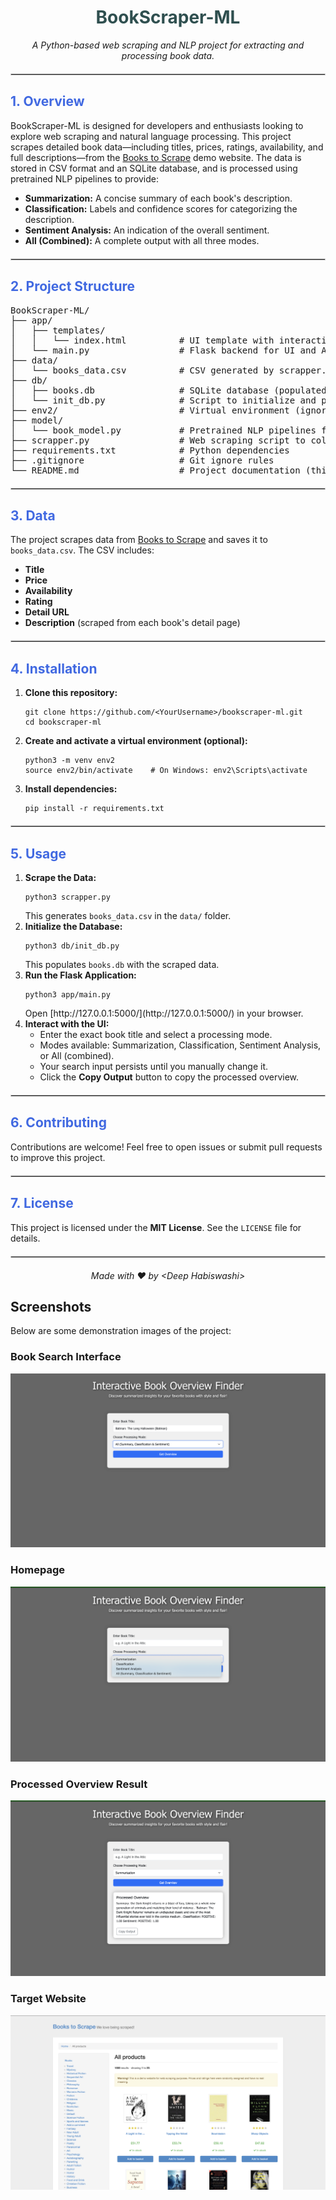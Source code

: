<h1 style="color: #2F4F4F; text-align:center;"><b>BookScraper-ML</b></h1>

<p style="text-align:center;">
  <em>A Python-based web scraping and NLP project for extracting and processing book data.</em>
</p>

<hr style="border: 1px solid #ccc; margin: 20px 0;" />

<h2 style="color:#4169E1;">1. Overview</h2>

<p>
  BookScraper-ML is designed for developers and enthusiasts looking to explore web scraping and natural language processing.
  This project scrapes detailed book data—including titles, prices, ratings, availability, and full descriptions—from the 
  <a href="http://books.toscrape.com/" target="_blank">Books to Scrape</a> demo website. The data is stored in CSV format and 
  an SQLite database, and is processed using pretrained NLP pipelines to provide:
</p>

<ul>
  <li><strong>Summarization:</strong> A concise summary of each book's description.</li>
  <li><strong>Classification:</strong> Labels and confidence scores for categorizing the description.</li>
  <li><strong>Sentiment Analysis:</strong> An indication of the overall sentiment.</li>
  <li><strong>All (Combined):</strong> A complete output with all three modes.</li>
</ul>

<hr style="border: 1px solid #ccc; margin: 20px 0;" />

<h2 style="color:#4169E1;">2. Project Structure</h2>

<pre>
BookScraper-ML/
├── app/
│   ├── templates/
│   │   └── index.html          # UI template with interactive design
│   └── main.py                 # Flask backend for UI and API
├── data/
│   └── books_data.csv          # CSV generated by scrapper.py
├── db/
│   ├── books.db                # SQLite database (populated via init_db.py)
│   └── init_db.py              # Script to initialize and populate the database
├── env2/                       # Virtual environment (ignored by Git)
├── model/
│   └── book_model.py           # Pretrained NLP pipelines for processing
├── scrapper.py                 # Web scraping script to collect book data
├── requirements.txt            # Python dependencies
├── .gitignore                  # Git ignore rules
└── README.md                   # Project documentation (this file)
</pre>

<hr style="border: 1px solid #ccc; margin: 20px 0;" />

<h2 style="color:#4169E1;">3. Data</h2>

<p>
  The project scrapes data from <a href="http://books.toscrape.com/" target="_blank">Books to Scrape</a> and saves it to 
  <code>books_data.csv</code>. The CSV includes:
</p>

<ul>
  <li><strong>Title</strong></li>
  <li><strong>Price</strong></li>
  <li><strong>Availability</strong></li>
  <li><strong>Rating</strong></li>
  <li><strong>Detail URL</strong></li>
  <li><strong>Description</strong> (scraped from each book's detail page)</li>
</ul>

<hr style="border: 1px solid #ccc; margin: 20px 0;" />

<h2 style="color:#4169E1;">4. Installation</h2>

<ol>
  <li>
    <strong>Clone this repository:</strong>
    <pre><code>git clone https://github.com/&lt;YourUsername&gt;/bookscraper-ml.git
cd bookscraper-ml</code></pre>
  </li>
  <li>
    <strong>Create and activate a virtual environment (optional):</strong>
    <pre><code>python3 -m venv env2
source env2/bin/activate    # On Windows: env2\Scripts\activate</code></pre>
  </li>
  <li>
    <strong>Install dependencies:</strong>
    <pre><code>pip install -r requirements.txt</code></pre>
  </li>
</ol>

<hr style="border: 1px solid #ccc; margin: 20px 0;" />

<h2 style="color:#4169E1;">5. Usage</h2>

<ol>
  <li>
    <strong>Scrape the Data:</strong>
    <pre><code>python3 scrapper.py</code></pre>
    This generates <code>books_data.csv</code> in the <code>data/</code> folder.
  </li>
  <li>
    <strong>Initialize the Database:</strong>
    <pre><code>python3 db/init_db.py</code></pre>
    This populates <code>books.db</code> with the scraped data.
  </li>
  <li>
    <strong>Run the Flask Application:</strong>
    <pre><code>python3 app/main.py</code></pre>
    Open [http://127.0.0.1:5000/](http://127.0.0.1:5000/) in your browser.
  </li>
  <li>
    <strong>Interact with the UI:</strong>
    <ul>
      <li>Enter the exact book title and select a processing mode.</li>
      <li>Modes available: Summarization, Classification, Sentiment Analysis, or All (combined).</li>
      <li>Your search input persists until you manually change it.</li>
      <li>Click the <strong>Copy Output</strong> button to copy the processed overview.</li>
    </ul>
  </li>
</ol>

<hr style="border: 1px solid #ccc; margin: 20px 0;" />

<h2 style="color:#4169E1;">6. Contributing</h2>

<p>
  Contributions are welcome! Feel free to open issues or submit pull requests to improve this project.
</p>

<hr style="border: 1px solid #ccc; margin: 20px 0;" />

<h2 style="color:#4169E1;">7. License</h2>

<p>
  This project is licensed under the <strong>MIT License</strong>. See the <code>LICENSE</code> file for details.
</p>

<hr style="border: 1px solid #ccc; margin: 20px 0;" />

<p style="text-align:center;">
  <em>Made with ❤️ by &lt;Deep Habiswashi&gt;</em>
</p>

## Screenshots

Below are some demonstration images of the project:

### Book Search Interface
![Book Search](screenshots/book-search.png)

### Homepage
![Homepage](screenshots/homepage.png)

### Processed Overview Result
![Overview Result](screenshots/overview-result.png)

### Target Website
![Target Website](screenshots/target-website.png)

